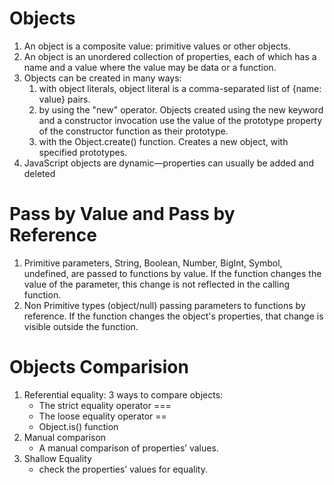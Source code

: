 # Objects

1. An object is a composite value: primitive values or other objects.
2. An object is an unordered collection of properties, each of which has a name and a value where the value may be data or a function.
3. Objects can be created in many ways:
   1. with object literals, object literal is a comma-separated list of {name: value} pairs.
   2. by using the "new" operator. Objects created using the new keyword and a constructor invocation use the value of the prototype property of the constructor function as their prototype.
   3. with the Object.create() function. Creates a new object, with specified prototypes.
4. JavaScript objects are dynamic—properties can usually be added and deleted

# Pass by Value and Pass by Reference

1. Primitive parameters, String, Boolean, Number, BigInt, Symbol, undefined, are passed to functions by value. If the function changes the value of the parameter, this change is not reflected in the calling function.
2. Non Primitive types (object/null) passing parameters to functions by reference. If the function changes the object's properties, that change is visible outside the function.

# Objects Comparision

1. Referential equality: 3 ways to compare objects:
   - The strict equality operator ===
   - The loose equality operator ==
   - Object.is() function
2. Manual comparison
   - A manual comparison of properties’ values.
3. Shallow Equality
   - check the properties’ values for equality.
